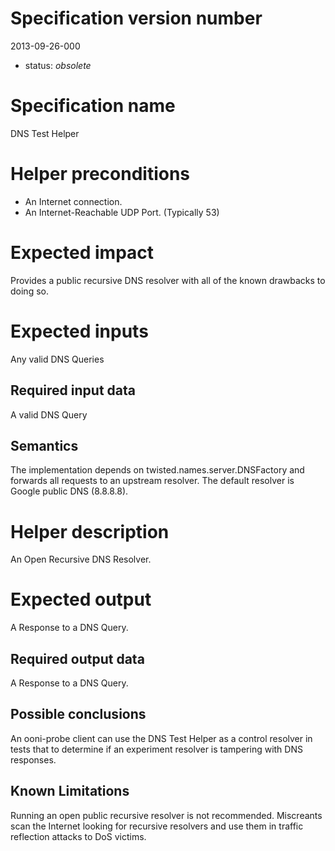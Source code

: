 # Specification version number

2013-09-26-000

* status: _obsolete_

# Specification name

DNS Test Helper

# Helper preconditions

* An Internet connection.
* An Internet-Reachable UDP Port. (Typically 53)

# Expected impact

Provides a public recursive DNS resolver with all of the known drawbacks to
doing so.

# Expected inputs

Any valid DNS Queries

## Required input data

A valid DNS Query

## Semantics

The implementation depends on twisted.names.server.DNSFactory and forwards
all requests to an upstream resolver. The default resolver is Google public
DNS (8.8.8.8).

# Helper description

An Open Recursive DNS Resolver.

# Expected output

A Response to a DNS Query.

## Required output data

A Response to a DNS Query.

## Possible conclusions

An ooni-probe client can use the DNS Test Helper as a control resolver in
tests that to determine if an experiment resolver is tampering with DNS
responses.

## Known Limitations

Running an open public recursive resolver is not recommended. Miscreants
scan the Internet looking for recursive resolvers and use them in traffic
reflection attacks to DoS victims.
